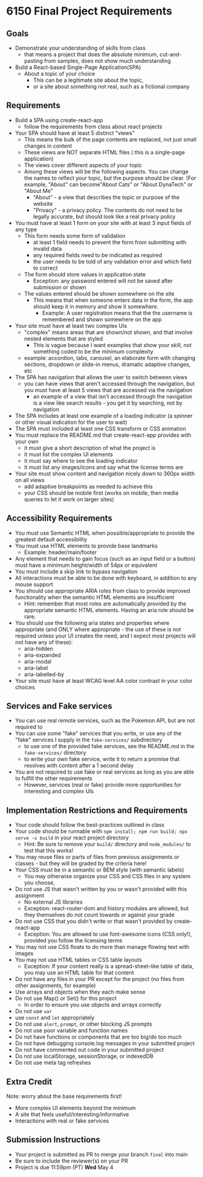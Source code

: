 # 6150 Final Project Requirements

## Goals
- Demonstrate your understanding of skills from class
  - that means a project that does the absolute minimum, cut-and-pasting from samples, does not show much understanding
- Build a React-based Single-Page Application(SPA) 
  - About a topic of your choice
    - This can be a legitimate site about the topic, 
    - or a site about something not real, such as a fictional company

## Requirements

- Build a SPA using create-react-app
  - follow the requirements from class about react projects
- Your SPA should have at least 5 distinct "views"
  - This means the bulk of the page contents are replaced, not just small changes in content
  - These views are NOT separate HTML files ( this is a single-page application)
  - The views cover different aspects of your topic
  - Among these views will be the following aspects.  You can change the names to reflect your topic, but the purpose should be clear.  (For example, "About" can become"About Cats" or "About DynaTech" or "About Me"
    - "About" - a view that describes the topic or purpose of the website
    - "Privacy" - a privacy policy.  The contents do not need to be legally accurate, but should look like a real privacy policy
- You must have at least 1 form on your site with at least 3 input fields of any type
  - This form needs some form of validation
    - at least 1 field needs to prevent the form from submitting with invalid data
    - any required fields need to be indicated as required
    - the user needs to be told of any validation error and which field to correct
  - The form should store values in application state
    - Exception: any password entered will not be saved after submission or shown
  - The values entered should be shown somewhere on the site
    - This means that when someone enters data in the form, the app should keep it in memory and show it somewhere.  
      - Example: A user registration means that the the username is remembered and shown somewhere on the app
- Your site must have at least two complex UIs 
  - "complex" means areas that are shown/not shown, and that involve nested elements that are styled
    - This is vague because I want examples that show your skill, not something coded to be the minimum complexity
  - example: accordion, tabs, carousel, an elaborate form with changing sections, dropdown or slide-in menus, dramatic adaptive changes, etc
- The SPA has navigation that allows the user to switch between views
  - you can have views that aren't accessed through the navigation, but you must have at least 5 views that are accessed via the navigation
    - an example of a view that isn't accessed through the navigation is a view like search results - you get it by searching, not by navigation
- The SPA includes at least one example of a loading indicator (a spinner or other visual indication for the user to wait)
- The SPA must included at least one CSS transform or CSS animation
- You must replace the README.md that create-react-app provides with your own
  - it must give a short description of what the project is
  - it must list the complex UI elements
  - it must say where to see the loading indicator
  - it must list any images/icons and say what the license terms are
- Your site must show content and navigation nicely down to 360px width on all views
  - add adaptive breakpoints as needed to achieve this
  - your CSS should be mobile first (works on mobile, then media queries to let it work on larger sites)

## Accessibility Requirements
- You must use Semantic HTML when possible/appropriate to provide the greatest default accessibility
- You must use HTML elements to provide base landmarks
  - Example: header/main/footer
- Any element that needs to gain focus (such as an input field or a button) must have a minimum height/width of 54px or equivalent 
- You must include a skip link to bypass navigation
- All interactions must be able to be done with keyboard, in addition to any mouse support
- You should use appropriate ARIA roles from class to provide improved functionality when the semantic HTML elements are insufficient
  - Hint: remember that most roles are automatically provided by the appropriate semantic HTML elements.  Having an aria role should be rare.
- You should use the following aria states and properties where appropriate (and ONLY where appropriate - the use of these is not required unless your UI creates the need, and I expect most projects will not have any of these):
  - aria-hidden
  - aria-expanded
  - aria-modal
  - aria-label
  - aria-labelled-by
- Your site must have at least WCAG level AA color contrast in your color choices

## Services and Fake services

- You can use real remote services, such as the Pokemon API, but are not required to
- You can use some "fake" services that you write, or use any of the "fake" services I supply in the `fake-services/` subdirectory
  - to use one of the provided fake services, see the README.md in the `fake-services/` directory
  - to write your own fake service, write it to return a promise that resolves with content after a 1 second delay
- You are not required to use fake or real services as long as you are able to fulfill the other requirements
  - However, services (real or fake) provide more opportunities for interesting and complex UIs

## Implementation Restrictions and Requirements

- Your code should follow the best-practices outlined in class
- Your code should be runnable with `npm install; npm run build; npx serve -s build` in your react project directory
  - Hint: Be sure to remove your `build/` directory and `node_modules/` to test that this works!
- You may reuse files or parts of files from previous assignments or classes - but they will be graded by the criteria here!
- Your CSS must be in a semantic or BEM style (with semantic labels)
  - You may otherwise organize your CSS and CSS files in any system you choose, 
- Do not use JS that wasn't written by you or wasn't provided with this assignment
  - No external JS libraries
  - Exception: react-router-dom and history modules are allowed, but they themselves do not count towards or against your grade
- Do not use CSS that you didn't write or that wasn't provided by create-react-app
  - Exception: You are allowed to use font-awesome icons (CSS only!), provided you follow the licensing terms
- You may not use CSS floats to do more than manage flowing text with images
- You may not use HTML tables or CSS table layouts
  - Exception: If your content really is a spread-sheet-like table of data, you may use an HTML table for that content
- Do not have any files in your PR except for the project (no files from other assignments, for example)
- Use arrays and objects when they each make sense
- Do not use Map() or Set() for this project
  - In order to ensure you use objects and arrays correctly
- Do not use `var`
- use `const` and `let` appropriately
- Do not use `alert`, `prompt`, or other blocking JS prompts
- Do not use poor variable and function names
- Do not have functions or components that are too big/do too much
- Do not have debugging console.log messages in your submitted project
- Do not have commented out code in your submitted project
- Do not use localStorage, sessionStorage, or indexedDB
- Do not use meta tag refreshes

## Extra Credit

Note: worry about the base requirements first!
- More complex UI elements beyond the minimum
- A site that feels useful/interesting/informative
- Interactions with real or fake services

## Submission Instructions

* Your project is submitted as PR to merge your branch `final` into main
* Be sure to include the reviewer(s) on your PR
* Project is due 11:59pm (PT) **Wed** May 4



